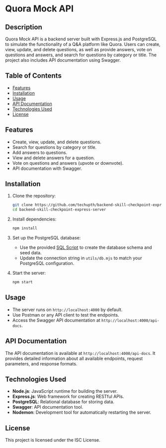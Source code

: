# Quora Mock API

## Description

Quora Mock API is a backend server built with Express.js and PostgreSQL to simulate the functionality of a Q&A platform like Quora. Users can create, view, update, and delete questions, as well as provide answers, vote on questions and answers, and search for questions by category or title. The project also includes API documentation using Swagger.

## Table of Contents

- [Features](#features)
- [Installation](#installation)
- [Usage](#usage)
- [API Documentation](#api-documentation)
- [Technologies Used](#technologies-used)
- [License](#license)

## Features

- Create, view, update, and delete questions.
- Search for questions by category or title.
- Add answers to questions.
- View and delete answers for a question.
- Vote on questions and answers (upvote or downvote).
- API documentation with Swagger.

## Installation

1. Clone the repository:
   ```bash
   git clone https://github.com/techupth/backend-skill-checkpoint-express-server.git
   cd backend-skill-checkpoint-express-server
   ```

2. Install dependencies:
   ```bash
   npm install
   ```

3. Set up the PostgreSQL database:
   - Use the provided [SQL Script](https://gist.github.com/napatwongchr/811ef7071003602b94482b3d8c0f32e0) to create the database schema and seed data.
   - Update the connection string in `utils/db.mjs` to match your PostgreSQL configuration.

4. Start the server:
   ```bash
   npm start
   ```

## Usage

- The server runs on `http://localhost:4000` by default.
- Use Postman or any API client to test the endpoints.
- Access the Swagger API documentation at `http://localhost:4000/api-docs`.

## API Documentation

The API documentation is available at `http://localhost:4000/api-docs`. It provides detailed information about all available endpoints, request parameters, and response formats.

## Technologies Used

- **Node.js**: JavaScript runtime for building the server.
- **Express.js**: Web framework for creating RESTful APIs.
- **PostgreSQL**: Relational database for storing data.
- **Swagger**: API documentation tool.
- **Nodemon**: Development tool for automatically restarting the server.

## License

This project is licensed under the ISC License.

